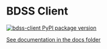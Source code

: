 # BDSS Client

[![bdss-client PyPI package version](https://img.shields.io/pypi/v/bdss-client.svg)](https://pypi.python.org/pypi/bdss-client)

[See documentation in the docs folder](/client/docs)

